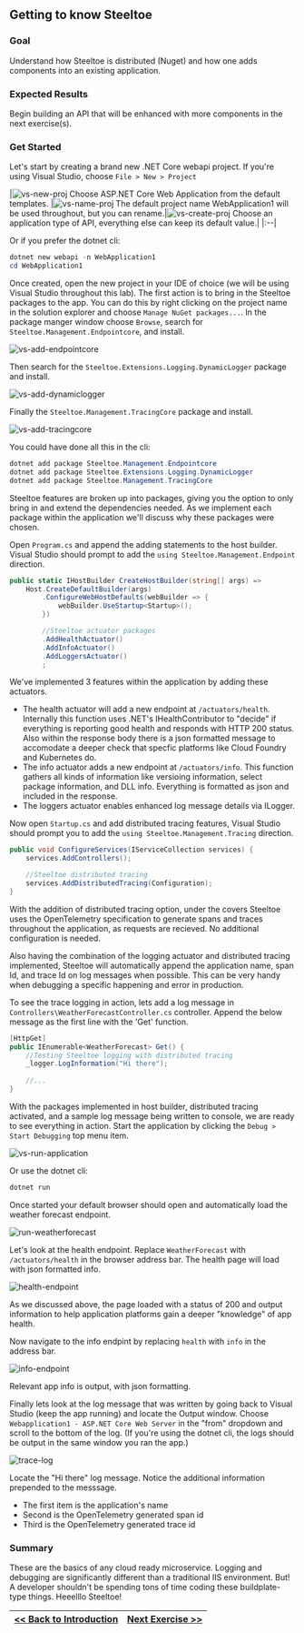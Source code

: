 ﻿[vs-new-proj]: /site-data/labs/spring-one/images/vs-new-proj.png "New visual studio web project"
[vs-name-proj]: /site-data/labs/spring-one/images/vs-configure-project.png "Name project"
[vs-create-proj]: /site-data/labs/spring-one/images/vs-create-project.png "Create an api project"
[vs-add-endpointcore]: /site-data/labs/spring-one/images/vs-add-endpointcore.png "Endpointcode nuget dependency"
[vs-add-dynamiclogger]: /site-data/labs/spring-one/images/vs-add-dynamiclogger.png "Dynamiclogger nuget dependency"
[vs-add-tracingcore]: /site-data/labs/spring-one/images/vs-add-tracingcore.png "TracingCode nuget dependency"
[vs-run-application]: /site-data/labs/spring-one/images/vs-run-application.png "Run the project"
[run-weatherforecast]: /site-data/labs/spring-one/images/weatherforecast-endpoint.png "Weatherforecast endpoint"
[health-endpoint]: /site-data/labs/spring-one/images/health-endpoint.png "Health endpoint"
[info-endpoint]: /site-data/labs/spring-one/images/info-endpoint.png "Info endpoint"
[trace-log]: /site-data/labs/spring-one/images/trace-log.png "Trace logs"

[home-page-link]: /labs/spring-one
[exercise-1-link]: /labs/spring-one/exercise1
[exercise-2-link]: /labs/spring-one/exercise2
[exercise-3-link]: /labs/spring-one/exercise3
[exercise-4-link]: /labs/spring-one/exercise4
[exercise-5-link]: /labs/spring-one/exercise5

## Getting to know Steeltoe

### Goal

Understand how Steeltoe is distributed (Nuget) and how one adds components into an existing application.

### Expected Results

Begin building an API that will be enhanced with more components in the next exercise(s).

### Get Started

Let's start by creating a brand new .NET Core webapi project. If you're using Visual Studio, choose `File > New > Project`

|![vs-new-proj] Choose ASP.NET Core Web Application from the default templates. |![vs-name-proj] The default project name WebApplication1 will be used throughout, but you can rename.|![vs-create-proj] Choose an application type of API, everything else can keep its default value.|
|:--|

Or if you prefer the dotnet cli:

```powershell
dotnet new webapi -n WebApplication1
cd WebApplication1
```

Once created, open the new project in your IDE of choice (we will be using Visual Studio throughout this lab). The first action is to bring in the Steeltoe packages to the app. You can do this by right clicking on the project name in the solution explorer and choose `Manage NuGet packages...`. In the package manger window choose `Browse`, search for `Steeltoe.Management.Endpointcore`, and install.
	
![vs-add-endpointcore]

Then search for the `Steeltoe.Extensions.Logging.DynamicLogger` package and install.

![vs-add-dynamiclogger]

Finally the `Steeltoe.Management.TracingCore` package and install.

![vs-add-tracingcore]

You could have done all this in the cli:

```powershell
dotnet add package Steeltoe.Management.Endpointcore
dotnet add package Steeltoe.Extensions.Logging.DynamicLogger
dotnet add package Steeltoe.Management.TracingCore
```

Steeltoe features are broken up into packages, giving you the option to only bring in and extend the dependencies needed. As we implement each package within the application we'll discuss why these packages were chosen.

Open `Program.cs` and append the adding statements to the host builder. Visual Studio should prompt to add the `using Steeltoe.Management.Endpoint` direction.

```csharp
public static IHostBuilder CreateHostBuilder(string[] args) =>
	Host.CreateDefaultBuilder(args)
		.ConfigureWebHostDefaults(webBuilder => {
			webBuilder.UseStartup<Startup>();
		})

		//Steeltoe actuator packages
		.AddHealthActuator()
		.AddInfoActuator()
		.AddLoggersActuator()
		;
```

We've implemented 3 features within the application by adding these actuators.
- The health actuator will add a new endpoint at `/actuators/health`. Internally this function uses .NET's IHealthContributor to "decide" if everything is reporting good health and responds with HTTP 200 status. Also within the response body there is a json formatted message to accomodate a deeper check that specfic platforms like Cloud Foundry and Kubernetes do.
- The info actuator adds a new endpoint at `/actuators/info`. This function gathers all kinds of information like versioing information, select package information, and DLL info. Everything is formatted as json and included in the response.
- The loggers actuator enables enhanced log message details via ILogger.

Now open `Startup.cs` and add distributed tracing features, Visual Studio should prompt you to add the `using Steeltoe.Management.Tracing` direction.

```csharp
public void ConfigureServices(IServiceCollection services) {
	services.AddControllers();

	//Steeltoe distributed tracing
	services.AddDistributedTracing(Configuration);
}
```

With the addition of distributed tracing option, under the covers Steeltoe uses the OpenTelemetry specification to generate spans and traces throughout the application, as requests are recieved. No additional configuration is needed.

Also having the combination of the logging actuator and distributed tracing implemented, Steeltoe will automatically append the application name, span Id, and trace Id on log messages when possible. This can be very handy when debugging a specific happening and error in production.

To see the trace logging in action, lets add a log message in `Controllers\WeatherForecastController.cs` controller. Append the below message as the first line with the 'Get' function.

```csharp
[HttpGet]
public IEnumerable<WeatherForecast> Get() {
	//Testing Steeltoe logging with distributed tracing
	_logger.LogInformation("Hi there");
		
	//...
}
```

With the packages implemented in host builder, distributed tracing activated, and a sample log message being written to console, we are ready to see everything in action. Start the application by clicking the `Debug > Start Debugging` top menu item.

![vs-run-application]

Or use the dotnet cli:
```powershell
dotnet run
```

Once started your default browser should open and automatically load the weather forecast endpoint.

![run-weatherforecast]

Let's look at the health endpoint. Replace `WeatherForecast` with `/actuators/health` in the browser address bar. The health page will load with json formatted info.

![health-endpoint]

As we discussed above, the page loaded with a status of 200 and output information to help application platforms gain a deeper "knowledge" of app health.

Now navigate to the info endpint by replacing `health` with `info` in the address bar.

![info-endpoint]

Relevant app info is output, with json formatting.

Finally lets look at the log message that was written by going back to Visual Studio (keep the app running) and locate the Output window. Choose `Webapplication1 - ASP.NET Core Web Server` in the "from" dropdown and scroll to the bottom of the log. (If you're using the dotnet cli, the logs should be output in the same window you ran the app.)

![trace-log]

Locate the "Hi there" log message. Notice the additional information prepended to the messsage.
- The first item is the application's name
- Second is the OpenTelemetry generated span id
- Third is the OpenTelemetry generated trace id

### Summary

These are the basics of any cloud ready microservice. Logging and debugging are significantly different than a traditional IIS environment. But! A developer shouldn't be spending tons of time coding these buildplate-type things. Heeelllo Steeltoe!

|[<< Back to Introduction][home-page-link]|[Next Exercise >>][exercise-2-link]|
|:--|--:|
